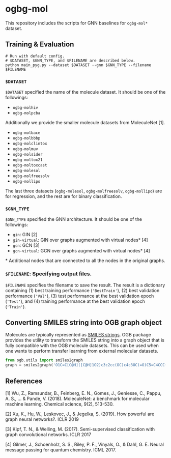 # ogbg-mol

This repository includes the scripts for GNN baselines for `ogbg-mol*` dataset.

## Training & Evaluation

```
# Run with default config.
# $DATASET, $GNN_TYPE, and $FILENAME are described below.
python main_pyg.py --dataset $DATASET --gnn $GNN_TYPE --filename $FILENAME
```

### `$DATASET`
`$DATASET` specified the name of the molecule dataset. It should be one of the followings:
- `ogbg-molhiv`
- `ogbg-molpcba`

Additionally we provide the smaller molecule datasets from MoleculeNet [1].
- `ogbg-molbace`
- `ogbg-molbbbp`
- `ogbg-molclintox`
- `ogbg-molmuv`
- `ogbg-molsider`
- `ogbg-moltox21`
- `ogbg-moltoxcast`
- `ogbg-molesol`
- `ogbg-molfreesolv`
- `ogbg-mollipo`

The last three datasets (`ogbg-molesol`, `ogbg-molfreesolv`, `ogbg-mollipo`) are for regression, and the rest are for binary classification.

### `$GNN_TYPE`
`$GNN_TYPE` specified the GNN architecture. It should be one of the followings:
- `gin`: GIN [2]
- `gin-virtual`: GIN over graphs augmented with virtual nodes\* [4]
- `gcn`: GCN [3]
- `gcn-virtual`: GCN over graphs augmented with virtual nodes\* [4]

\* Additional nodes that are connected to all the nodes in the original graphs.

### `$FILENAME`: Specifying output files. 
`$FILENAME` specifies the filename to save the result. The result is a dictionary containing (1) best training performance (`'BestTrain'`), (2) best validation performance (`'Val'`), (3) test performance at the best validation epoch (`'Test'`), and (4) training performance at the best validation epoch (`'Train'`).

## Converting SMILES string into OGB graph object
Molecules are typically represented as [SMILES strings](https://en.wikipedia.org/wiki/Simplified_molecular-input_line-entry_system).
OGB package provides the utility to transform the SMILES string into a graph object that is fully compatible with the OGB molecule datasets. This can be used when one wants to perform transfer learning from external molecular datasets.

```python
from ogb.utils import smiles2graph
graph = smiles2graph('O1C=C[C@H]([C@H]1O2)c3c2cc(OC)c4c3OC(=O)C5=C4CCC(=O)5')
```

## References
[1] Wu, Z., Ramsundar, B., Feinberg, E. N., Gomes, J., Geniesse, C., Pappu, A. S., ... & Pande, V. (2018). MoleculeNet: a benchmark for molecular machine learning. Chemical science, 9(2), 513-530.

[2] Xu, K., Hu, W., Leskovec, J., & Jegelka, S. (2019). How powerful are graph neural networks?. ICLR 2019

[3] Kipf, T. N., & Welling, M. (2017). Semi-supervised classification with graph convolutional networks. ICLR 2017

[4] Gilmer, J., Schoenholz, S. S., Riley, P. F., Vinyals, O., & Dahl, G. E. Neural message passing for quantum chemistry. ICML 2017.